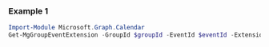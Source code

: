 ### Example 1
```powershell
Import-Module Microsoft.Graph.Calendar
Get-MgGroupEventExtension -GroupId $groupId -EventId $eventId -ExtensionId $extensionId
```
